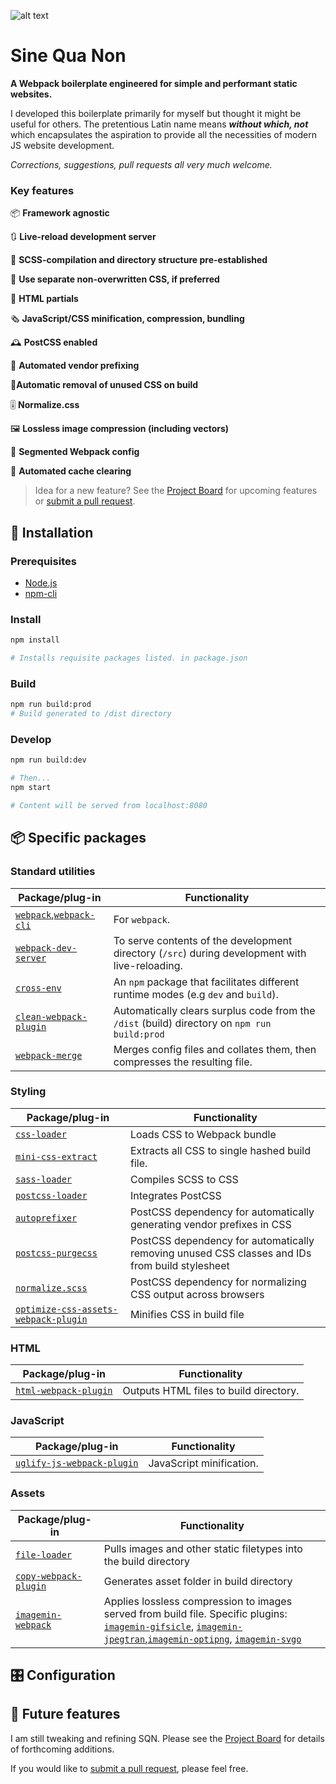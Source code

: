 ![alt text](src/assets/images/svg/readme-header.svg)

# Sine Qua Non
**A Webpack boilerplate engineered for simple and performant static websites.**

I developed this boilerplate primarily for myself but thought it might be useful for others. The pretentious Latin name means **_without which, not_** which encapsulates the aspiration to provide all the necessities of modern JS website development.

_Corrections, suggestions, pull requests all very much welcome._

### Key features
📦 **Framework agnostic**  

🔃 **Live-reload development server**

💅 **SCSS-compilation and directory structure pre-established** 

🌚 **Use separate non-overwritten CSS, if preferred**

📑 **HTML partials**

🗞️ **JavaScript/CSS minification, compression, bundling**

🕰️ **PostCSS enabled**

💈 **Automated vendor prefixing**

🔪**Automatic removal of unused CSS on build**

🎚️ **Normalize.css**

🖼️ **Lossless image compression (including vectors)**

🍊 **Segmented Webpack config**

🧹 **Automated cache clearing**
    
> Idea for a new feature? See the [Project Board](https://github.com/thomasabishop/sinequanon/projects) for upcoming features or [submit a pull request](https://github.com/thomasabishop/sinequanon/pulls).




## 💾 Installation 

### Prerequisites
* [Node.js](https://github.com/nodejs/node) 
* [npm-cli](https://github.com/npm/cli)

### Install
```bash
npm install

# Installs requisite packages listed. in package.json

```

### Build
```bash
npm run build:prod
# Build generated to /dist directory
```
### Develop
```bash
npm run build:dev 

# Then...
npm start

# Content will be served from localhost:8080
```

## 📦 Specific packages

### Standard utilities

Package/plug-in  | Functionality
------------- | -------------
[`webpack`](https://github.com/webpack/webpack),[`webpack-cli`](https://www.npmjs.com/package/webpack-cli)  |  For `webpack`.
[`webpack-dev-server`](webpack-dev-server) | To serve contents of the development directory (`/src`) during development with live-reloading.
[`cross-env`](https://github.com/kentcdodds/cross-env) | An `npm` package that facilitates different runtime modes (e.g `dev` and `build`).
[`clean-webpack-plugin`](https://github.com/johnagan/clean-webpack-plugin) | Automatically clears surplus code from the `/dist` (build) directory on `npm run build:prod`
[`webpack-merge`](https://github.com/survivejs/webpack-merge) | Merges config files and collates them, then compresses the resulting file.

### Styling

Package/plug-in  | Functionality
------------- | -------------
[`css-loader`](https://github.com/webpack-contrib/css-loader)  |  Loads CSS to Webpack bundle
[`mini-css-extract`](https://github.com/webpack-contrib/mini-css-extract-plugin) | Extracts all CSS to single hashed build file.
[`sass-loader`](https://github.com/webpack-contrib/sass-loader) | Compiles SCSS to CSS
[`postcss-loader`](https://github.com/postcss/postcss-loader) | Integrates PostCSS
[`autoprefixer`](https://github.com/postcss/autoprefixer) | PostCSS dependency for automatically generating vendor prefixes in CSS
[`postcss-purgecss`](https://github.com/FullHuman/postcss-purgecssr) | PostCSS dependency for automatically removing unused CSS classes and IDs from build stylesheet
[`normalize.scss`](https://github.com/JohnAlbin/normalize-scss) | PostCSS dependency for normalizing CSS output across browsers
[`optimize-css-assets-webpack-plugin`](https://github.com/NMFR/optimize-css-assets-webpack-plugin) | Minifies CSS in build file

### HTML

Package/plug-in  | Functionality
------------- | -------------
[`html-webpack-plugin`](https://github.com/jantimon/html-webpack-plugin)  |  Outputs HTML files to build directory.

### JavaScript

Package/plug-in  | Functionality
------------- | -------------
[`uglify-js-webpack-plugin`](https://github.com/jantimon/html-webpack-plugin)  | JavaScript minification.

### Assets

Package/plug-in  | Functionality
------------- | -------------
[`file-loader`](https://webpack.js.org/loaders/file-loader/)  | Pulls images and other static filetypes into the build directory
[`copy-webpack-plugin`](https://github.com/webpack-contrib/copy-webpack-plugin)  | Generates asset folder in build directory
[`imagemin-webpack`](https://www.npmjs.com/package/imagemin-webpack-plugin)  | Applies lossless compression to images served from build file. Specific plugins: [`imagemin-gifsicle`](https://www.npmjs.com/package/imagemin-gifsicle), [`imagemin-jpegtran`](https://www.npmjs.com/package/imagemin-jpegtran),[`imagemin-optipng`](https://www.npmjs.com/package/imagemin-jpegtran), [`imagemin-svgo`](https://github.com/imagemin/imagemin-svgo)




## 🎛️ Configuration 

## 🚀 Future features  

I am still tweaking and refining SQN. Please see the [Project Board](https://github.com/thomasabishop/sinequanon/projects) for details of forthcoming additions. 

If you would like to [submit a pull request](https://github.com/thomasabishop/sinequanon/pulls), please feel free.
